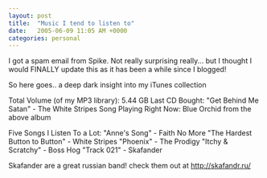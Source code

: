 ```yaml
---
layout: post
title:  "Music I tend to listen to"
date:   2005-06-09 11:05 AM +0000
categories: personal
---
```

I got a spam email from Spike. Not really surprising really... but I thought I would FINALLY update this as it has been a while since I blogged!

So here goes.. a deep dark insight into my iTunes collection


Total Volume (of my MP3 library): 5.44 GB
Last CD Bought: "Get Behind Me Satan" - The White Stripes
Song Playing Right Now: Blue Orchid from the above album

Five Songs I Listen To a Lot: 
"Anne's Song" - Faith No More
"The Hardest Button to Button" - White Stripes
"Phoenix" - The Prodigy
"Itchy & Scratchy" - Boss Hog
"Track 021" - Skafander

Skafander are a great russian band! check them out at <a href=" http://skafandr.ru/">http://skafandr.ru/</a>